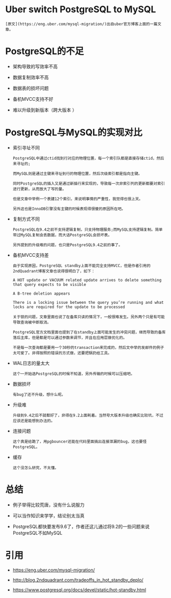 

Uber switch PostgreSQL to MySQL
===============================

	[原文](https://eng.uber.com/mysql-migration/)出自uber官方博客上面的一篇文章。



PostgreSQL的不足
================

  * 架构导致的写效率不高

  * 数据复制效率不高
  
  * 数据表的损坏问题

  * 备机MVCC支持不好

  * 难以升级到新版本（跨大版本 ）



PostgreSQL与MySQL的实现对比
===========================

  * 索引寻址不同

		PostgreSQL中通过ctid找到行对应的物理位置，每一个索引队都是直接存储ctid，然后来寻址的;

		而MySQL则是通过主键来寻址到行的物理位置，然后次级索引都是指向主键。

		同时PostgreSQL的插入又是通过新插行来实现的，导致每一次非索引列的更新都要对索引进行更新，从而放大了写的量。

		但是文章中举例一个表建12个索引，来说明事情的严重性，我觉得也很上天。

		另外这也是InnoDB引擎没有主键的时候表现得很傻的原因所在吧。

		
  * 复制方式不同

		PostgreSQL在9.4之前不支持逻辑复制，只支持物理服务;而MySQL支持逻辑复制。简单带过MySQL复制会丢数据，而大话PostgreSQL会损坏表。

		另外提到的升级难的问题，也只是PostgreSQL9.4之前的事了。


  * 备机MVCC支持差

		由于实现原因，PostgreSQL standby上面不能完全支持MVCC，但是作者引用的2ndQuadrant博客文章也说得很明白了，如下：

		A HOT update or VACUUM related update arrives to delete something that query expects to be visible

		A B-tree deletion appears

		There is a locking issue between the query you’re running and what locks are required for the update to be processed

		关于锁的问题，文章里面也说了在备库只读的情况下，一般很难发生。另外两个只是有可能导致查询被中断取消。

		PostgreSQL官方文档里面也提到了在standby上面可能发生的冲突问题，继而导致的备库落后主库，但是都是可以通过参数来调节，并且在应用层做优化的。

		不是每一次查询都是要用一个30秒的transaction来完成的，然后文中举的发邮件的例子太可爱了。非得按照的错误的方式做，还要把锅扔给工具。

  * WAL日志的量太大

		这个一开始选PostgreSQL的时候不知道，另外传输的时候可以压缩吧。

  * 数据损坏

		有bug了还不升级，想什么呢。


  * 升级难

		升级到9.4之后不就都好了，非得在9.2上面耗着。当然夸大版本升级也确实比较坑，不过应该还是能想到办法的。

  * 连接问题

		这个真是给跪了，用pgbouncer还能在代码里面搞出连接泄漏的bug，这也要怪PostgreSQL。

  * 缓存

		这个没怎么研究，不太懂。



总结
====


  * 例子举得比较荒唐，没有什么说服力


  * 可以当作知识来学学，结论别太当真


  * PostgreSQL都快要发布9.6了，作者还这儿通过将9.2的一些问题来说PostgreSQL不如MySQL



引用
====

  * <https://eng.uber.com/mysql-migration/>

  * <http://blog.2ndquadrant.com/tradeoffs_in_hot_standby_deplo/>

  * <https://www.postgresql.org/docs/devel/static/hot-standby.html>
